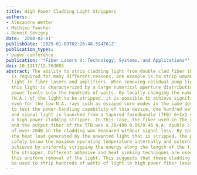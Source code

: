 ```yaml
---
title: High Power Cladding Light Strippers
authors:
- Alexandre Wetter
- Mathieu Faucher
- Benoit Sévigny
date: '2008-02-01'
publishDate: '2025-01-03T02:26:48.594761Z'
publication_types:
- paper-conference
publication: '*Fiber Lasers V: Technology, Systems, and Applications*'
doi: 10.1117/12.763003
abstract: The ability to strip cladding light from double clad fiber (DCF) fibers
  is required for many different reasons, one example is to strip unwanted cladding
  light in fiber lasers and amplifiers. When removing residual pump light for example,
  this light is characterized by a large numerical aperture distribution and can reach
  power levels into the hundreds of watts. By locally changing the numerical aperture
  (N.A.) of the light to be stripped, it is possible to achieve significant attenuation
  even for the low N.A. rays such as escaped core modes in the same device. In order
  to test the power-handling capability of this device, one hundred watts of pump
  and signal light is launched from a tapered fusedbundle (TFB) 6+1x1 combiner into
  a high power-cladding stripper. In this case, the fiber used in the cladding stripper
  and the output fiber of the TFB was a 20/400 0.06/0.46 N.A. double clad fiber. Attenuation
  of over 20dB in the cladding was measured without signal loss. By spreading out
  the heat load generated by the unwanted light that is stripped, the package remained
  safely below the maximum operating temperature internally and externally. This is
  achieved by uniformly stripping the energy along the length of the fiber within
  the stripper. Different adhesive and heat sinking techniques are used to achieve
  this uniform removal of the light. This suggests that these cladding strippers can
  be used to strip hundreds of watts of light in high power fiber lasers and amplifiers.
---
```

